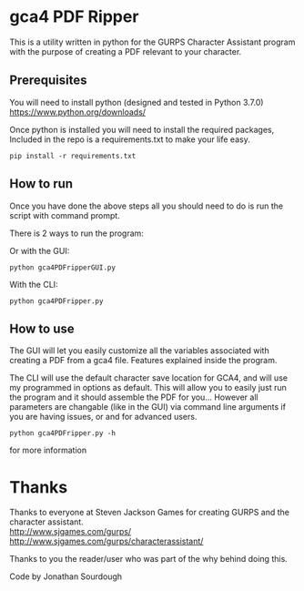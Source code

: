 # gca4 PDF Ripper

This is a utility written in python for the GURPS Character Assistant program with the purpose of creating a PDF relevant to your character.

## Prerequisites

You will need to install python (designed and tested in Python 3.7.0)<br />
https://www.python.org/downloads/

Once python is installed you will need to install the required packages, Included in the repo is a requirements.txt to make your life easy.<br />
```
pip install -r requirements.txt
```

## How to run

Once you have done the above steps all you should need to do is run the script with command prompt.<br />

There is 2 ways to run the program:

Or with the GUI:
```
python gca4PDFripperGUI.py
```

With the CLI:
```
python gca4PDFripper.py
```

## How to use

The GUI will let you easily customize all the variables associated with creating a PDF from a gca4 file. Features explained inside the program.

The CLI will use the default character save location for GCA4, and will use my programmed in options as default. This will allow you to easily just run the program and it should assemble the PDF for you... However all parameters are changable (like in the GUI) via command line arguments if you are having issues, or and for advanced users. 

```
python gca4PDFripper.py -h
```

for more information


# Thanks

Thanks to everyone at Steven Jackson Games for creating GURPS and the character assistant.<br />
http://www.sjgames.com/gurps/<br />
http://www.sjgames.com/gurps/characterassistant/

Thanks to you the reader/user who was part of the why behind doing this.

Code by Jonathan Sourdough
